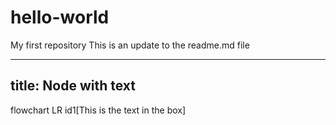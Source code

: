 # hello-world
My first repository
This is an update to the readme.md file

---
title: Node with text
---
flowchart LR
    id1[This is the text in the box]
